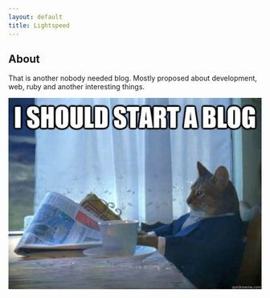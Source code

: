 ```yaml
---
layout: default
title: Lightspeed
---
```


## About

That is another nobody needed blog. Mostly proposed about development, web, ruby and another interesting things.

![This cat is pretty!](/assets/photos/should_create_blog.jpg "This cat is pretty!")
